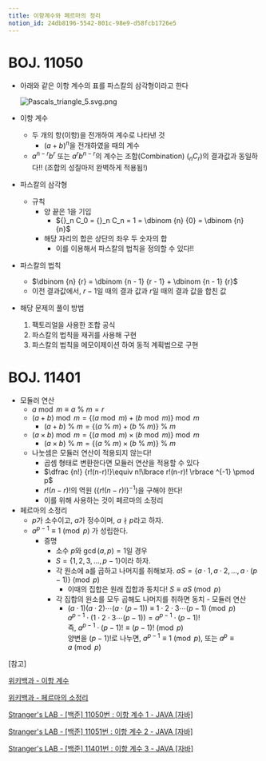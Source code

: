```yaml
---
title: 이항계수와 페르마의 정리
notion_id: 24db8196-5542-801c-98e9-d58fcb1726e5
---
```

  
# BOJ. 11050  
  
- 아래와 같은 이항 계수의 표를 파스칼의 삼각형이라고 한다  
  
    ![Pascals_triangle_5.svg.png](https://prod-files-secure.s3.us-west-2.amazonaws.com/ee9cb3f6-9bac-463c-ac07-0442097183e8/67dbf580-7a07-485d-ae36-3de4a6a96e17/Pascals_triangle_5.svg.png?X-Amz-Algorithm=AWS4-HMAC-SHA256&X-Amz-Content-Sha256=UNSIGNED-PAYLOAD&X-Amz-Credential=ASIAZI2LB466RANDY5TR%2F20251020%2Fus-west-2%2Fs3%2Faws4_request&X-Amz-Date=20251020T012042Z&X-Amz-Expires=3600&X-Amz-Security-Token=IQoJb3JpZ2luX2VjEDgaCXVzLXdlc3QtMiJIMEYCIQDjbBLitAE7TVAOZhveE4Jo3zGlMKmgfOKpbHdoVJPFxQIhAOoTsLNlrF5TmWtzRtfbF0wVRQ1x2lFNkYhLqozL8aVmKogECOH%2F%2F%2F%2F%2F%2F%2F%2F%2F%2FwEQABoMNjM3NDIzMTgzODA1IgyyrV25BNbm8k5%2FyxAq3AN%2F2Y0eAEM92mLZZPxNnbTsH6hVJGc8W0fv9cJ9QbHFjL4N8dJH%2BTWZtH9wo%2FvdXIgG1ZzFpZkhPLZELmztqjFrol2z0Z56Jz3qI2DwTBIAcg7j6GEEq0PpfpeJJAMWqkycY69LoLmmoLDcD13zR047O55iig4E7faVEYa4p2%2BvrqxLiUJGAApc4zR7gXwt%2FY3pe8NBMAcQ1NBn4%2FKn47sfq9xt2euyM3yBxGt9vXxfBGWM7dKx0a0ZoPPNjzIOJC41w3TuJG2v3d4xEp8eXJ%2BohiAeJH%2FjYH8bunjyX0oFZEIZDXyrH6UCF8jYKRHovxKYnGpc0%2B44TgUU26EUAK%2B19KHvFZJsOzR8y%2BR8PghhlcDFVdeL3HMCg1YiS5FbMWU18rw%2FQdYbWbpc6JiVxOeZPZKucMzv5OjyEZrqZgAKg3ieZQX6kRp%2Fe%2BexZBIsgOxMmQ0dOylzJxXGZUVOSacSF%2BOUoCuQeuY8p%2Frzc5XZDot56ApMTvl5xPTpMdQxh%2F8D4hpy6IC2lUQKHkmDNaKQuaFlra4pkeRksHWDrK3E0BIhd2YEMklwSm761KOTAuez2400DuwSj89XYG1fgpkIeSZm82h1sJ4c0z9qvCwjHmNH9%2Br7qOv%2FfQWeRzDd%2BdXHBjqkASZfTf2OrcfMO6h8FVwXNjRJChQSUlXzo4cEiYqMr9SuKhTfYggAqccu46KWRI9a7k81DKEOj3mj4hG8WIpR9UnH5gqbLjiy1nWH14sHSWz1vYu6AzsCMBSMgmkEeAv%2FmjkFMFr1K45vK8PnT6ZAc5ZV6yLdiVqwcg5llHVhVS1n6Wy6z2JRcxtGCQbXysBJlFJbthQKYGHQxe4M7HxtTpjaoie%2F&X-Amz-Signature=fe2993a99149da86bdae27cf7930019641e634ffa6db5365f79f76321f17ee35&X-Amz-SignedHeaders=host&x-amz-checksum-mode=ENABLED&x-id=GetObject)  
  
- 이항 계수  
    - 두 개의 항(이항)을 전개하여 계수로 나타낸 것  
        - $(a+b)^n$을 전개하였을 때의 계수  
    - $a^{n-r}b^r$ 또는 $a^rb^{n-r}$의 계수는 조합(Combination) (${}_nC_r$)의 결과값과 동일하다!! (조합의 성질마저 완벽하게 적용됨!)  
- 파스칼의 삼각형  
    - 규칙  
        - 양 끝은 1을 기입  
            - ${}_n C_0 = {}_n C_n = 1 = \dbinom {n} {0} = \dbinom {n} {n}$  
        - 해당 자리의 합은 상단의 좌우 두 숫자의 합  
            - 이를 이용해서 파스칼의 법칙을 정의할 수 있다!!  
- 파스칼의 법칙  
    - $\dbinom {n} {r} = \dbinom {n - 1} {r  - 1} + \dbinom {n - 1} {r}$  
    - 이전 결과값에서, $r-1$일 때의 결과 값과 $r$일 때의 결과 값을 합친 값  
- 해당 문제의 풀이 방법  
    1. 팩토리얼을 사용한 조합 공식  
    2. 파스칼의 법칙을 재귀를 사용해 구현  
    3. 파스칼의 법칙을 메모이제이션 하여 동적 계획법으로 구현  
  
# BOJ. 11401  
  
- 모듈러 연산  
    - $a \bmod m \equiv a \ \% \ m = r$  
    - $(a + b) \bmod m = \lbrace (a \bmod m) + (b \bmod m) \rbrace \bmod m$  
        - $(a + b) \ \% \ m = \lbrace (a \ \% \ m) + (b \ \% \ m) \rbrace \ \% \ m$  
    - $(a \times b) \bmod m = \lbrace (a \bmod m) \times (b \bmod m) \rbrace \bmod m$  
        - $(a \times b) \ \% \ m = \lbrace (a \ \% \ m) \times (b \ \% \ m) \rbrace \ \% \ m$  
    - 나눗셈은 모듈러 연산이 적용되지 않는다!  
        - 곱셈 형태로 변환한다면 모듈러 연산을 적용할 수 있다  
        - $\dfrac {n!} {r!(n-r)!}\equiv n!\lbrace r!(n-r)! \rbrace ^{-1} \pmod p$  
        - $r!(n-r)!$의 역원 ($\lbrace r!(n-r)! \rbrace ^ {-1}$)을 구해야 한다!  
        - 이를 위해 사용하는 것이 페르마의 소정리  
- 페르마의 소정리  
    - $p$가 소수이고, $a$가 정수이며,  $a \nmid p$라고 하자.  
    - $a^{p-1} \equiv 1 \pmod p$ 가 성립한다.  
        - 증명  
            - 소수 $p$와 $\gcd(a, p) = 1$일 경우  
            - $S = \lbrace 1,2,3,\dots, p-1 \rbrace$이라 하자.  
            - 각 원소에 a를 곱하고 나머지를 취해보자. $aS = \lbrace a \cdot 1, a \cdot 2, \dots, a \cdot (p-1) \rbrace \pmod p$  
                - 이때의 집합은 원래 집합과 동치다! $S \equiv aS \pmod p$  
            - 각 집합의 원소를 모두 곱해도 나머지를 취하면 동치 - 모듈러 연산  
                - $(a \cdot 1)(a \cdot 2) \cdots(a \cdot (p-1)) \equiv 1 \cdot 2 \cdot 3 \cdots (p-1) \pmod p$   
                $a^{p-1} \cdot (1 \cdot 2 \cdot 3 \cdots (p-1)) = a^{p-1} \cdot (p-1)!$   
                즉, $a^{p-1} \cdot (p-1)! \equiv (p-1)! \pmod p$  
                양변을 $(p-1)!$로 나누면, $a^{p-1} \equiv 1 \pmod p$, 또는 $a^p \equiv a \pmod p$  
  
[참고]  
  
  
[위키백과 - 이항 계수](https://ko.wikipedia.org/wiki/%EC%9D%B4%ED%95%AD_%EA%B3%84%EC%88%98)  
  
  
[위키백과 - 페르마의 소정리](https://ko.wikipedia.org/wiki/%ED%8E%98%EB%A5%B4%EB%A7%88%EC%9D%98_%EC%86%8C%EC%A0%95%EB%A6%AC)  
  
  
[Stranger's LAB - [백준] 11050번 : 이항 계수 1 - JAVA [자바]](https://st-lab.tistory.com/159)  
  
  
[Stranger's LAB - [백준] 11051번 : 이항 계수 2 - JAVA [자바]](https://st-lab.tistory.com/162)  
  
  
[Stranger's LAB - [백준] 11401번 : 이항 계수 3 - JAVA [자바]](https://st-lab.tistory.com/241)  
  
